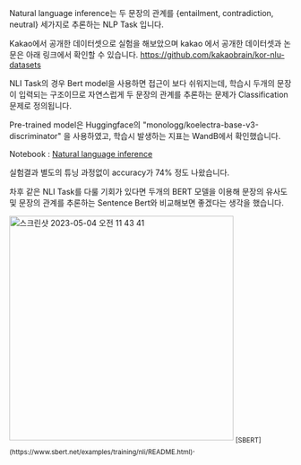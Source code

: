 
Natural language inference는 두 문장의 관계를 {entailment, contradiction, neutral} 세가지로 추론하는 NLP Task 입니다.

Kakao에서 공개한 데이터셋으로 실험을 해보았으며 kakao 에서 공개한 데이터셋과 논문은 아래 링크에서 확인할 수 있습니다.
https://github.com/kakaobrain/kor-nlu-datasets

NLI Task의 경우 Bert model을 사용하면 접근이 보다 쉬워지는데,
학습시 두개의 문장이 입력되는 구조이므로 자연스럽게 두 문장의 관계를 추론하는 문제가 Classification 문제로 정의됩니다.

Pre-trained model은 Huggingface의 "monologg/koelectra-base-v3-discriminator" 을 사용하였고,
학습시 발생하는 지표는 WandB에서 확인했습니다.

Notebook :
[Natural language inference](https://github.com/mypeacefulcode/ml-research/blob/main/Natural%20language%20inference/Natural_language_inference.ipynb)

실험결과 별도의 튜닝 과정없이 accuracy가 74% 정도 나왔습니다.  
  
차후 같은 NLI Task를 다룰 기회가 있다면 두개의 BERT 모델을 이용해 문장의 유사도 및 문장의 관계를 추론하는 Sentence Bert와 비교해보면 좋겠다는 생각을 했습니다.

<img width="400" alt="스크린샷 2023-05-04 오전 11 43 41" src="https://user-images.githubusercontent.com/16236194/236099936-b5eb4853-dec1-42a8-8c0f-0ef5913ed5c6.png">
<sub>[SBERT](https://www.sbert.net/examples/training/nli/README.html)</sub>. 
